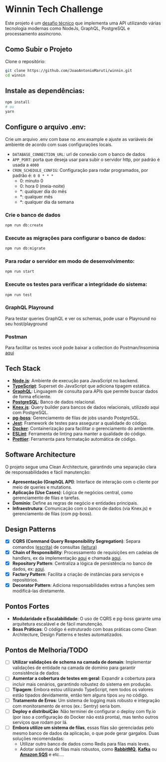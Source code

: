 # Winnin Tech Challenge

Este projeto é um [desafio técnico](https://github.com/winnin/desafio/blob/master/BACKEND.md) que implementa uma API utilizando várias tecnologia modernas como NodeJs, GraphQL, PostgreSQL e processamento assíncrono.

## Como Subir o Projeto

Clone o repositório:

```bash
git clone https://github.com/JoaoAntonioMaruti/winnin.git
cd winnin
```

## Instale as dependências:

```bash
npm install
# ou
yarn
```
## Configure o arquivo .env:

Crie um arquivo .env com base no .env.example e ajuste as variáveis de ambiente de acordo com suas configurações locais.

 - `DATABASE_CONNECTION_URL`: url de conexão com o banco de dados
 - `APP_PORT`: porta que deseja usar para subir o servidor http, por padrão é usada a `4000`
 - `CRON_SCHEDULE_CONFIG`: Configuração para rodar programados, por padrão é: `0 0 * * *`
    - 0: minuto 0
    - 0: hora 0 (meia-noite)
    - *: qualquer dia do mês
    - *: qualquer mês
    - *: qualquer dia da semana

### Crie o banco de dados

```bash
npm run db:create
```

### Execute as migrações para configurar o banco de dados:

```bash
npm run db:migrate
```

### Para rodar o servidor em modo de desenvolvimento:

```bash
npm run start
```

### Execute os testes para verificar a integridade do sistema:

```bash
npm run test
```

### GraphQL Playround

Para testar queries GraphQL e ver os schemas, pode usar o Playround no seu host/playground

### Postman

Para facilitar os testes você pode baixar a collection do Postman/Insominia [aqui](https://raw.githubusercontent.com/JoaoAntonioMaruti/winnin/main/support/winnin_collection.json)

## Tech Stack

- **[Node.js](https://nodejs.org/)**: Ambiente de execução para JavaScript no backend.
- **[TypeScript](https://www.typescriptlang.org/)**: Superset do JavaScript que adiciona tipagem estática.
- **[GraphQL](https://graphql.org/)**: Linguagem de consulta para APIs que permite buscar dados de forma eficiente.
- **[PostgreSQL](https://www.postgresql.org//)**: Banco de dados relacional.
- **[Knex.js](https://knexjs.org/)**: Query builder para bancos de dados relacionais, utilizado aqui com PostgreSQL.
- **[pg-boss](https://github.com/timgit/pg-boss)**: Gerenciamento de filas de jobs usando PostgreSQL.
- **[Jest](https://jestjs.io/)**: Framework de testes para assegurar a qualidade do código.
- **[Docker](https://www.docker.com/)**: Containerização para facilitar o gerenciamento do ambiente.
- **[ESLint](https://eslint.org/)**: Ferramenta de linting para manter a qualidade do código.
- **[Prettier](https://prettier.io/)**: Ferramenta para formatação automática de código.

## Software Architecture

O projeto segue uma Clean Architecture, garantindo uma separação clara de responsabilidades e fácil manutenção:

 - **Apresentação (GraphQL API)**: Interface de interação com o cliente por meio de queries e mutations.
 - **Aplicação (Use Cases)**: Lógica de negócios central, como gerenciamento de filas e tarefas.
 - **Domínio**: Define as regras de negócio e entidades principais.
 - **Infraestrutura**: Comunicação com o banco de dados (via Knex.js) e gerenciamento de filas (com pg-boss).

## Design Patterns

 - [x] **CQRS (Command Query Responsibility Segregation)**: Separa comandos [(escrita)](https://github.com/JoaoAntonioMaruti/winnin/blob/main/lib/usecases/redditPost/mutator.ts) de consultas [(leitura)](https://github.com/JoaoAntonioMaruti/winnin/blob/main/lib/usecases/redditPost/loader.ts)
 - [x] **Chain of Responsibility**: Processamento de requisições em cadeias de handlers, ex da implementação [aqui](https://github.com/JoaoAntonioMaruti/winnin/blob/main/lib/usecases/redditPost/redditPipelineUseCase.ts) e chamada [aqui](https://github.com/JoaoAntonioMaruti/winnin/blob/main/lib/infra/worker/redditPostWorker.ts#L20).
 - [x] **Repository Pattern**: Centraliza a lógica de persistência no banco de dados, ex: [aqui](https://github.com/JoaoAntonioMaruti/winnin/blob/main/lib/infra/database/repo.ts).
 - [x] **Factory Pattern**: Facilita a criação de instâncias para serviços e repositórios.
 - [x] **Decorator Pattern**: Adiciona responsabilidades extras a funções sem modificá-las diretamente.

## Pontos Fortes

 - **Modularidade e Escalabilidade**: O uso de CQRS e pg-boss garante uma arquitetura escalável e de fácil manutenção.
 - **Boas Práticas**: O código é estruturado com boas práticas como Clean Architecture, Design Patterns e testes automatizados.

## Pontos de Melhoria/TODO

 - [ ] **Utilizar validações de schema na camada de domain**: Implementar validações de entidade na camada de domínio para garantir consistência de dados.
 - [ ] **Aumentar a cobertura de testes em geral**: Expandir a cobertura para incluir mais cenários, garantindo robustez do sistema em produção.
 - [ ] **Tipagem**: Embora estou utilizando TypeScript, nem todos os valores estão tipados devidamente, então tem alguns tipos `any` no código.
 - [ ] **Tratamento de Erros**: Um sistema de logging mais robusto e integração com monitoramento de erros (ex.: Sentry) seria bom.
 - [ ] **Deploy e distribuiÇão**: Não terminei de configurar o deploy com fly.io (por isso a configuração do Docker não está pronta), mas tenho outros serviços que rodam por lá.
 - [ ] **Embora utilize um sistema de filas**, essas filas são gerenciadas pelo mesmo banco de dados da aplicação, o que pode gerar gargalos. Duas soluções recomendadas:
   - Utilizar outro banco de dados como Redis para filas mais leves.
   - Adotar sistemas de filas mais robustos, como **[RabbitMQ](https://www.rabbitmq.com/)**, **[Kafka](https://kafka.apache.org/)** ou **[Amazon SQS](https://aws.amazon.com/sqs/)** e etc....
